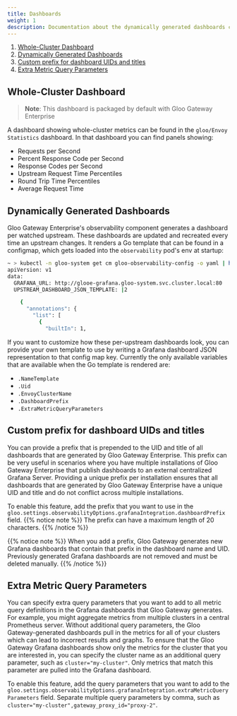 ```yaml
---
title: Dashboards
weight: 1
description: Documentation about the dynamically generated dashboards created by the observability component in Gloo Gateway
---
```


1. [Whole-Cluster Dashboard](#whole-cluster-dashboard)
1. [Dynamically Generated Dashboards](#dynamically-generated-dashboards)
1. [Custom prefix for dashboard UIDs and titles](#custom-prefix-for-dashboard-uids-and-titles)
1. [Extra Metric Query Parameters](#extra-metric-query-parameters)

## Whole-Cluster Dashboard
> **Note**: This dashboard is packaged by default with Gloo Gateway Enterprise

A dashboard showing whole-cluster metrics can be found in the `gloo/Envoy Statistics` dashboard. In that dashboard you can find panels showing:

* Requests per Second
* Percent Response Code per Second
* Response Codes per Second
* Upstream Request Time Percentiles
* Round Trip Time Percentiles
* Average Request Time


## Dynamically Generated Dashboards
Gloo Gateway Enterprise's observability component generates a dashboard per watched upstream. These dashboards are updated and recreated every time an upstream changes. It renders a Go template that can be found in a configmap, which gets loaded into the `observability` pod's env at startup:

```bash
~ > kubectl -n gloo-system get cm gloo-observability-config -o yaml | head -n 10
apiVersion: v1
data:
  GRAFANA_URL: http://glooe-grafana.gloo-system.svc.cluster.local:80
  UPSTREAM_DASHBOARD_JSON_TEMPLATE: |2

    {
      "annotations": {
        "list": [
          {
            "builtIn": 1,
```
If you want to customize how these per-upstream dashboards look, you can provide your own template to use by writing a Grafana dashboard JSON representation to that config map key. Currently the only available variables that are available when the Go template is rendered are:

* `.NameTemplate`
* `.Uid`
* `.EnvoyClusterName`
* `.DashboardPrefix`
* `.ExtraMetricQueryParameters`

## Custom prefix for dashboard UIDs and titles
You can provide a prefix that is prepended to the UID and title of all dashboards that are generated by Gloo Gateway Enterprise. This prefix can be very useful in scenarios where you have multiple installations of Gloo Gateway Enterprise that publish dashboards to an external centralized Grafana Server.
Providing a unique prefix per installation ensures that all dashboards that are generated by Gloo Gateway Enterprise have a unique UID and title and do not conflict across multiple installations.

To enable this feature, add the prefix that you want to use in the `gloo.settings.observabilityOptions.grafanaIntegration.dashboardPrefix` field. 
{{% notice note %}}
The prefix can have a maximum length of 20 characters. 
{{% /notice %}}

{{% notice note %}}
When you add a prefix, Gloo Gateway generates new Grafana dashboards that contain that prefix in the dashboard name and UID. Previously generated Grafana dashboards are not removed and must be deleted manually. 
{{% /notice %}}


## Extra Metric Query Parameters
You can specify extra query parameters that you want to add to all metric query definitions in the Grafana dashboards that Gloo Gateway generates. For example, you might aggregate metrics from multiple clusters in a central Prometheus server. Without additional query parameters, the Gloo Gateway-generated dashboards pull in the metrics for all of your clusters which can lead to incorrect results and graphs. To ensure that the Gloo Gateway Grafana dashboards show only the metrics for the cluster that you are interested in, you can specify the cluster name as an additional query parameter, such as `cluster="my-cluster"`. Only metrics that match this parameter are pulled into the Grafana dashboard. 

To enable this feature, add the query parameters that you want to add to the `gloo.settings.observabilityOptions.grafanaIntegration.extraMetricQueryParameters` field. Separate multiple query parameters by comma, such as `cluster="my-cluster",gateway_proxy_id="proxy-2"`.
